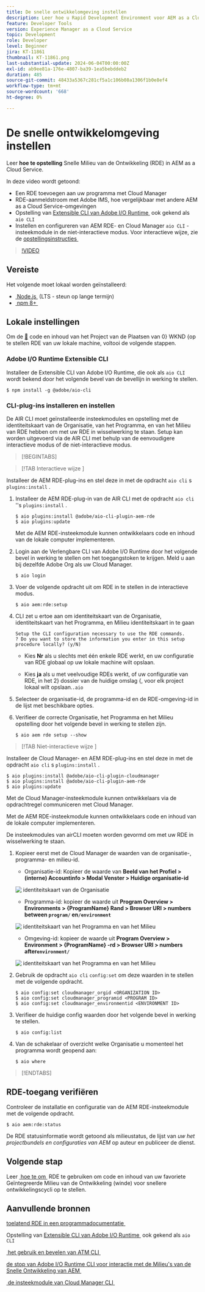 ```yaml
---
title: De snelle ontwikkelomgeving instellen
description: Leer hoe u Rapid Development Environment voor AEM as a Cloud Service instelt.
feature: Developer Tools
version: Experience Manager as a Cloud Service
topic: Development
role: Developer
level: Beginner
jira: KT-11861
thumbnail: KT-11861.png
last-substantial-update: 2024-06-04T00:00:00Z
exl-id: ab9ee81a-176e-4807-ba39-1ea5bebddeb2
duration: 485
source-git-commit: 48433a5367c281cf5a1c106b08a1306f1b0e8ef4
workflow-type: tm+mt
source-wordcount: '668'
ht-degree: 0%

---
```


# De snelle ontwikkelomgeving instellen

Leer **hoe te opstelling** Snelle Milieu van de Ontwikkeling (RDE) in AEM as a Cloud Service.

In deze video wordt getoond:

- Een RDE toevoegen aan uw programma met Cloud Manager
- RDE-aanmeldstroom met Adobe IMS, hoe vergelijkbaar met andere AEM as a Cloud Service-omgevingen
- Opstelling van [&#x200B; Extensible CLI van Adobe I/O Runtime &#x200B;](https://developer.adobe.com/runtime/docs/guides/tools/cli_install/) ook gekend als `aio CLI`
- Instellen en configureren van AEM RDE- en Cloud Manager `aio CLI` -insteekmodule in de niet-interactieve modus. Voor interactieve wijze, zie de [&#x200B; opstellingsinstructies &#x200B;](#setup-the-aem-rde-plugin)

>[!VIDEO](https://video.tv.adobe.com/v/3415490?quality=12&learn=on)

## Vereiste

Het volgende moet lokaal worden geïnstalleerd:

- [&#x200B; Node.js &#x200B;](https://nodejs.org/en/) (LTS - steun op lange termijn)
- [&#x200B; npm 8+ &#x200B;](https://docs.npmjs.com/)

## Lokale instellingen

Om de [&#128279;](https://github.com/adobe/aem-guides-wknd#aem-wknd-sites-project) code en inhoud van het Project van de Plaatsen van 0&rbrace; WKND &lbrace;op te stellen RDE van uw lokale machine, voltooi de volgende stappen.

### Adobe I/O Runtime Extensible CLI

Installeer de Extensible CLI van Adobe I/O Runtime, die ook als `aio CLI` wordt bekend door het volgende bevel van de bevellijn in werking te stellen.

```shell
$ npm install -g @adobe/aio-cli
```

### CLI-plug-ins installeren en instellen

De AIR CLI moet geïnstalleerde insteekmodules en opstelling met de identiteitskaart van de Organisatie, van het Programma, en van het Milieu van RDE hebben om met uw RDE in wisselwerking te staan. Setup kan worden uitgevoerd via de AIR CLI met behulp van de eenvoudigere interactieve modus of de niet-interactieve modus.

>[!BEGINTABS]

>[!TAB  Interactieve wijze ]

Installeer de AEM RDE-plug-ins en stel deze in met de opdracht `aio cli` s `plugins:install` .

1. Installeer de AEM RDE-plug-in van de AIR CLI met de opdracht `aio cli` &#39;&#39;s `plugins:install` .

   ```shell
   $ aio plugins:install @adobe/aio-cli-plugin-aem-rde    
   $ aio plugins:update
   ```

   Met de AEM RDE-insteekmodule kunnen ontwikkelaars code en inhoud van de lokale computer implementeren.

2. Login aan de Verlengbare CLI van Adobe I/O Runtime door het volgende bevel in werking te stellen om het toegangstoken te krijgen. Meld u aan bij dezelfde Adobe Org als uw Cloud Manager.

   ```shell
   $ aio login
   ```

3. Voer de volgende opdracht uit om RDE in te stellen in de interactieve modus.

   ```shell
   $ aio aem:rde:setup
   ```

4. CLI zet u ertoe aan om identiteitskaart van de Organisatie, identiteitskaart van het Programma, en Milieu identiteitskaart in te gaan

   ```shell
   Setup the CLI configuration necessary to use the RDE commands.
   ? Do you want to store the information you enter in this setup procedure locally? (y/N)
   ```

   - Kies __Nr__ als u slechts met één enkele RDE werkt, en uw configuratie van RDE globaal op uw lokale machine wilt opslaan.

   - Kies __ja__ als u met veelvoudige RDEs werkt, of uw configuratie van RDE, in het 2&rbrace; dossier van de huidige omslag &lbrace;, voor elk project lokaal wilt opslaan.`.aio`

5. Selecteer de organisatie-id, de programma-id en de RDE-omgeving-id in de lijst met beschikbare opties.

6. Verifieer de correcte Organisatie, het Programma en het Milieu opstelling door het volgende bevel in werking te stellen zijn.

   ```shell
   $ aio aem rde setup --show
   ```

>[!TAB  Niet-interactieve wijze ]

Installeer de Cloud Manager- en AEM RDE-plug-ins en stel deze in met de opdracht `aio cli` s `plugins:install` .

```shell
$ aio plugins:install @adobe/aio-cli-plugin-cloudmanager
$ aio plugins:install @adobe/aio-cli-plugin-aem-rde
$ aio plugins:update
```

Met de Cloud Manager-insteekmodule kunnen ontwikkelaars via de opdrachtregel communiceren met Cloud Manager.

Met de AEM RDE-insteekmodule kunnen ontwikkelaars code en inhoud van de lokale computer implementeren.

De insteekmodules van airCLI moeten worden gevormd om met uw RDE in wisselwerking te staan.

1. Kopieer eerst met de Cloud Manager de waarden van de organisatie-, programma- en milieu-id.

   - Organisatie-id: Kopieer de waarde van **Beeld van het Profiel > (interne) Accountinfo > Modal Venster > Huidige organisatie-id**

   ![&#x200B; identiteitskaart van de Organisatie &#x200B;](./assets/Org-ID.png)

   - Programma-id: kopieer de waarde uit **Program Overview > Environments > {ProgramName} Rand > Browser URI > numbers between `program/` en`/environment`**

   ![&#x200B; identiteitskaart van het Programma en van het Milieu &#x200B;](./assets/Program-Environment-Id.png)

   - Omgeving-id: kopieer de waarde uit **Program Overview > Environment > {ProgramName} -rd > Browser URI > numbers after`environment/`**

   ![&#x200B; identiteitskaart van het Programma en van het Milieu &#x200B;](./assets/Program-Environment-Id.png)

1. Gebruik de opdracht `aio cli` `config:set` om deze waarden in te stellen met de volgende opdracht.

   ```shell
   $ aio config:set cloudmanager_orgid <ORGANIZATION ID>
   $ aio config:set cloudmanager_programid <PROGRAM ID>
   $ aio config:set cloudmanager_environmentid <ENVIRONMENT ID>
   ```

1. Verifieer de huidige config waarden door het volgende bevel in werking te stellen.

   ```shell
   $ aio config:list
   ```

1. Van de schakelaar of overzicht welke Organisatie u momenteel het programma wordt geopend aan:

   ```shell
   $ aio where
   ```

>[!ENDTABS]

## RDE-toegang verifiëren

Controleer de installatie en configuratie van de AEM RDE-insteekmodule met de volgende opdracht.

```shell
$ aio aem:rde:status
```

De RDE statusinformatie wordt getoond als milieustatus, de lijst van _uw het projectbundels en configuraties van AEM_ op auteur en publiceer de dienst.

## Volgende stap

Leer [&#x200B; hoe te om &#x200B;](./how-to-use.md) RDE te gebruiken om code en inhoud van uw favoriete Geïntegreerde Milieu van de Ontwikkeling (winde) voor snellere ontwikkelingscycli op te stellen.


## Aanvullende bronnen

[&#x200B; toelatend RDE in een programmadocumentatie &#x200B;](https://experienceleague.adobe.com/docs/experience-manager-cloud-service/content/implementing/developing/rapid-development-environments.html?lang=nl-NL#enabling-rde-in-a-program)

Opstelling van [&#x200B; Extensible CLI van Adobe I/O Runtime &#x200B;](https://developer.adobe.com/runtime/docs/guides/tools/cli_install/) ook gekend als `aio CLI`

[&#x200B; het gebruik en bevelen van ATM CLI &#x200B;](https://github.com/adobe/aio-cli#usage)

[&#x200B; de stop van Adobe I/O Runtime CLI voor interactie met de Milieu&#39;s van de Snelle Ontwikkeling van AEM &#x200B;](https://github.com/adobe/aio-cli-plugin-aem-rde#aio-cli-plugin-aem-rde)

[&#x200B; de insteekmodule van Cloud Manager CLI &#x200B;](https://github.com/adobe/aio-cli-plugin-cloudmanager)
